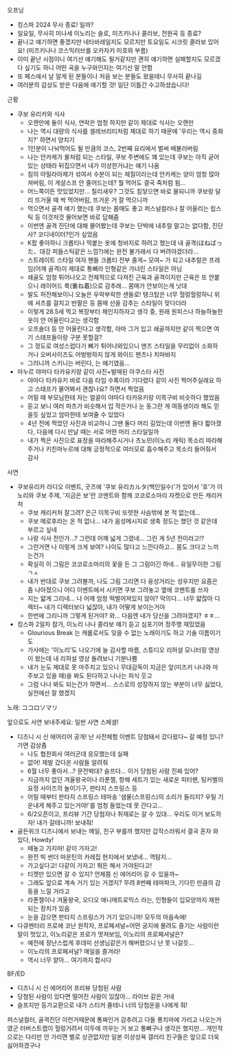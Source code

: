 오프닝

- 킹스파 2024 무사 종료! 일까?
- 일요일, 무사히 미나세 이노리는 솔로, 미즈키나나 콜라보, 전원곡 등 종료?
- 끝나고 얘기하면 좋겠지만 네타바레일지도 모르지만 토요일도 시크릿 콜라보 있어요! (미즈키나나 코스믹러브를 오카자키 미호와 부름)
- 이미 끝난 시점이니 여기선 얘기해도 될거같지만 괜히 얘기하면 실패할지도 모르겠다 싶기도 하니 어떤 곡을 누구와인지는 여기선 말 안함
- 또 페스에서 날 알게 된 분들이나 처음 보는 분들도 왔을테니 무사히 끝나길
- 여러분의 감상도 받은 다음에 얘기할 것! 일단 이틀간 수고하셨습니다!

근황
- 쿠보 유리카와 식사
  - 오랜만에 둘이 식사, 연락은 엄청 하지만 같이 제대로 식사는 오랜만
  - 나는 역시 대량의 식사를 셀레브리티처럼 제대로 하기 때문에 '우리는 역시 중화지?' 하면서 양치기
  - 1인분이 나눠먹어도 될 만큼의 코스, 2번째 요리에서 벌써 배불러버림
  - 나는 안카케가 물처럼 되는 스타일, 쿠보 주변에도 꽤 있는데 쿠보는 아직 굳어있는 상태라 뒤집으면서 내가 이상한거냐는 얘기 나옴
  - 침의 아밀라아제가 섞여서 수분이 되는 체질이라는데 안카케는 양이 엄청 많아져버림, 이 게살스프 안 줄어드는데? 뭘 먹어도 결국 죽처럼 됨...
  - 어느쪽이든 맛있었지만... 칠리새우? 그것도 침닿으면 바로 물되니까 쿠보랑 달리 뜨거울 때 싹 먹어버림, 뜨거운 거 잘 먹으니까
  - 먹으면서 골격 얘기 했는데 쿠보는 몸매도 좋고 퍼스널컬러나 잘 어울리는 립스틱 등 이것저것 물어보면 바로 답해줌
  - 이번엔 골격 진단에 대해 물어봤는데 쿠보는 단박에 내추럴 말고는 없다함, 진단사? 코디네이터?인가 싶었음
  - K팝 좋아하니 크롭티나 딱붙는 옷에 청바지로 하려고 했는데 내 골격(ほねばった、대강 피들스틱같은 느낌?)에는 완전 불가래서 다 버려야겠더라...
  - 스트레이트 스타일 여자 팬들 크롭티 전부 줄게~ 모여~ 가 되고 내추럴은 프레임(어깨 골격)이 제대로 통뼈라 인형같은 가녀린 스타일은 아님
  - 쇄골도 엄청 튀어나오고 전체적으로 다져진 근육과 골격이지만 근육은 또 안붙으니 레이어드 룩(重ね着)으로 감추래... 몸매가 안보이는게 낫대
  - 발도 허전해보이니 오늘은 우락부락한 샌들로! 탱크탑은 너무 헐렁헐렁하니 위에 셔츠를 걸치고 반팔은  등 몸매 선을 감추는 스타일이 맞다더라
  - 이렇게 28.5세 먹고 복장부터 체인지하자고 생각 중, 원래 원피스나 하늘하늘한 옷이 안 어울린다고는 생각함
  - 오프숄더 등 안 어울린다고 생각함, 아마 그거 입고 쇄골까지만 같이 찍으면 여기 스태프들이랑 구분 못할걸?
  - 그 정도로 여성스럽다기 뼈가 튀어나와있으니 맨즈 스타일을 무리없이 소화하거나 오버사이즈도 어벙벙하지 않게 와이드 팬츠나 치마바지
  - 그러니까 스키니는 버린다, 는 얘기였음... 
- 마누르 야마다 타카유키랑 같이 사진+발매된 아쿠스타 사진
  - 야마다 타카유키 바로 다음 타임 수록이라 기다렸다 같이 사진 찍어주실래요 하고 스태프가 물어봐서 괜찮나요? 하면서 찍었음
  - 어릴 때 부모님한테 자는 얼굴이 야마다 타카유키랑 이목구비 비슷하다 했었음
  - 듣고 보니 여러 파츠가 비슷해서 입 작은거나 눈 동그란 게 여동생이라 해도 믿을듯 싶었고 엄마한테 보여줄 수 있었다
  - 4년 전에 찍었던 사진과 비교하니 그땐 둘다 머리 길었는데 이번엔 둘다 짧아졌다, 다음에 다시 만날 때는 서로 어떤 머리 스타일일까
  - 내가 찍은 사진으로 표정을 따라해주시거나 츠노민(이노리 캐릭) 목소리 따라해주거나 키친마누르에 대해 긍정적으로 여러모로 흡수해주고 목소리 들어줘서 감사

사연
- 쿠보유리카 라디오 이벤트, 굿즈에 '쿠보 유리カルタ(백인일수)'가 있어서 '호'가 이노리와 쿠보 주제, 
'지금은 보'란 코멘트와 함께 코코로소마리 자켓으로 만든 캐리커처
  - 쿠보 캐리커처 잘그려? 은근 이목구비 또렷한 사슴밖에 본 적 없는데...
  - 쿠보 메로후라는 온 적 없나... 내가 음성메시지로 생축 정도는 했던 것 같은데 부르고 싶네
  - 나랑 식사 전인가...? 그런데 어깨 넓게 그렸네... 그린 게 5년 전이라고!? 
  - 그런거면 나 이렇게 크게 보여? 나이도 많다고 느낀다하고... 몸도 크다고 느끼는건가
  - 확실히 이 그림은 코코로소마리의 꽃을 든 그 그림이긴 하네... 유일무이한 그림 ㄱㅅ
  - 내가 반대로 쿠보 그려볼까, 나도 그림 그리면 다 웅성거리는 성우지만 요즘은 좀 나아졌으니 어디 이벤트에서 시키면 쿠보 그려놓고 옆에 코멘트를 쓰자
  - 지는 얇게 그리네... 나 어깨 엄청 떡벌어져있지 않아? 악의다... 너무 얇잖아 디렉터~ 내가 디렉터보다 넓잖아, 내가 어떻게 보이는거야
  - 한번에 그리니까 그렇게 된거야? 와... 다음엔 내가 당신을 그려야겠지? ㅎㅎ...
- 킹스파 2일차 참가, 이노리 나나 콜라보 얘기 듣고 심포기어 정주행 재밌었음
  - Glourious Break 는 캐롤로서도 잊을 수 없는 노래이기도 하고 기술 이름이기도 
  - 가사에는 '이노리'도 나오기에 늘 감사할 따름, 스튜디오 리허설 모니터링 영상이 왔는데 내 리허설 영상 돌려보니 기분나쁨
  - 내가 눈도 제대로 못 마주치고 있으니 무대감독이 지금은 앞(미즈키 나나와 마주보고 있을 때)을 봐도 된다하고 나나는 피식 웃고
  - 그럼 나나 봐도 되는건가 하면서... 스스로의 성장하지 않는 부분이 너무 싫었다, 실전에선 잘 했겠지

노래: ココロソマリ

앞으로도 사연 보내주세요: 일반 사연 스페셜!
- 디즈니 시 신 에어리어 공개! 난 사전체험 이벤트 당첨돼서 갔다왔다~ 갈 예정 있니? 가면 감상좀
  - 나도 협찬회사 여러군데 응모했는데 실패
  - 없어! 제발 갔다온 사람들 알려줘
  - 6월 너무 좋아서...? 문전박대? 슬프다... 이거 당첨된 사람 진짜 있어?
  - 지금까지 없던 겨울왕국이나 라푼젤, 항해 세트가 있는 새로운 피터팬, 팅커벨의 요정 사이즈의 놀이기구, 판타지 스프링스 등
  - 어릴 때부터 판타지 스프링스 테마송 '샘물(스프링스)의 소리가 들리지? 우릴 기운내게 해주고 있는거야!'를 엄청 들었는데 못 간다고...
  - 6/2오픈이고, 프리뷰 기간 당첨자나 취재로는 갈 수 있대... 우리도 이거 보도하자! 내가 갈테니까! 보내줘!
- 골든위크 디즈니에서 보내는 메일, 친구 부를까 했지만 갑작스러워서 결국 혼자 와있다, Howdy!
  - 떼놓고 가지마! 같이 가자고!
  - 완전 빅 썬더 마운틴의 카레집 현지에서 보냈네... 역탐지...
  - 가고싶다고! 다같이 가자고! 뭐든 해서 가야된다고!
  - 티켓만 있으면 갈 수 있지? 언제쯤 신 에어리어 갈 수 있을까~
  - 그래도 앞으로 계속 거기 있는 거겠지? 무려 8번째 테마파크, 기다린 만큼의 감동을 느낄 거라고
  - 라푼젤이나 겨울왕국, 오디오 애니매트로믹스 라는, 인형들이 입모양까지 재현되는 장치가 있음
  - 눈을 감으면 판타지 스프링스가 거기 있으니까! 모두의 마음속에!
- 다큐멘터리 프로에 코난 원작자, 프로페셔널=어떤 궁지에 몰려도 즐기는 사람이란 말이 멋있고, 이노리같은 프로가 멋져보임, 이노리의 프로페셔널은?
  - 예전에 장난스럽게 후데미 선생님같은거 해버렸으니 난 못 나갈듯...
  - 이노리의 프로페셔널? 매일을 즐겨라! 
  - 역시 너무 얕아... 여기까지 합시다

BF/ED
- 디즈니 시 신 에어리어 프리뷰 당첨된 사람
- 당첨된 사람이 있다면 떨어진 사람이 있잖아... 라이브 같은 거네
- 슬프지만 등가교환으로 내가 스티커 줄테니 너의 당첨운을 나에게 줘!

퍼스널컬러, 골격진단 이런거때문에 통짜인거 감추려고 다들 롱치마에 가리고 나오는거였군
러버스트랩이 헐렁거려서 이두에 끼우는 거 보고 통뼈구나 생각은 했지만...
개인적으로는 다리만 안 가리면 별로 상관없지만 일본 이상성욕 갤러리 친구들은 앞으로 더욱 싫어하겠구나